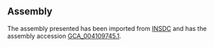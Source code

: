 
Assembly
--------

The assembly presented has been imported from 
[INSDC](http://www.insdc.org) and has the assembly accession
[GCA\_004109745.1](http://www.ebi.ac.uk/ena/data/view/GCA_004109745.1).

